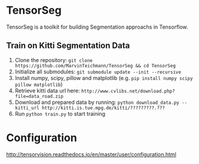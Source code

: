 # TensorSeg
TensorSeg is a toolkit for building Segmentation approachs in Tensorflow.

## Train on Kitti Segmentation Data

1. Clone the repository: `git clone https://github.com/MarvinTeichmann/TensorSeg && cd TensorSeg`
2. Initialize all submodules: `git submodule update --init --recursive`
3. Install numpy, scipy, pillow and matplotlib 
(e.g. `pip install numpy scipy pillow matplotlib`)
4. Retrieve kitti data url here: `http://www.cvlibs.net/download.php?file=data_road.zip`
3. Download and prepared data by running: `python download_data.py --kitti_url http://kitti.is.tue.mpg.de/kitti/?????????.???`  
4. Run `python train.py` to start training


# Configuration 

http://tensorvision.readthedocs.io/en/master/user/configuration.html